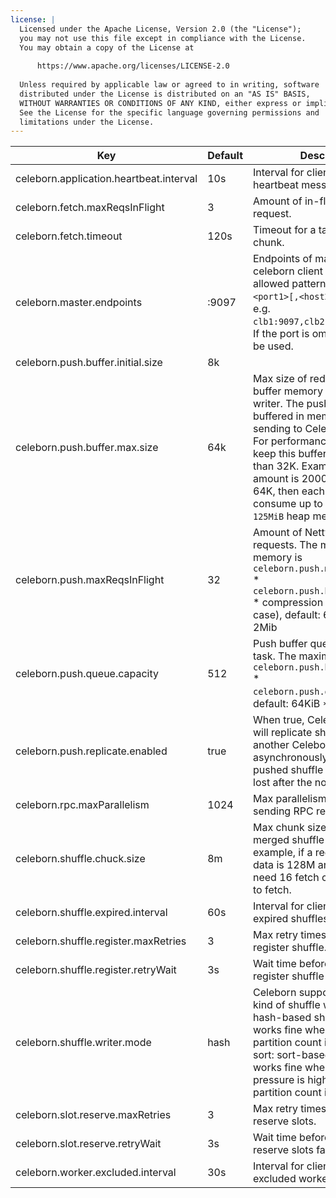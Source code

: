 ```yaml
---
license: |
  Licensed under the Apache License, Version 2.0 (the "License");
  you may not use this file except in compliance with the License.
  You may obtain a copy of the License at
  
      https://www.apache.org/licenses/LICENSE-2.0
  
  Unless required by applicable law or agreed to in writing, software
  distributed under the License is distributed on an "AS IS" BASIS,
  WITHOUT WARRANTIES OR CONDITIONS OF ANY KIND, either express or implied.
  See the License for the specific language governing permissions and
  limitations under the License.
---
```


<!--begin-include-->
| Key | Default | Description | Since |
| --- | ------- | ----------- | ----- |
| celeborn.application.heartbeat.interval | 10s | Interval for client to send heartbeat message to master. |  | 
| celeborn.fetch.maxReqsInFlight | 3 | Amount of in-flight chunk fetch request. |  | 
| celeborn.fetch.timeout | 120s | Timeout for a task to fetch chunk. |  | 
| celeborn.master.endpoints | <localhost>:9097 | Endpoints of master nodes for celeborn client to connect, allowed pattern is: `<host1>:<port1>[,<host2>:<port2>]*`, e.g. `clb1:9097,clb2:9098,clb3:9099`. If the port is omitted, 9097 will be used. | 0.2.0 | 
| celeborn.push.buffer.initial.size | 8k |  |  | 
| celeborn.push.buffer.max.size | 64k | Max size of reducer partition buffer memory for shuffle hash writer. The pushed data will be buffered in memory before sending to Celeborn worker. For performance consideration keep this buffer size higher than 32K. Example: If reducer amount is 2000, buffer size is 64K, then each task will consume up to `64KiB * 2000 = 125MiB` heap memory. |  | 
| celeborn.push.maxReqsInFlight | 32 | Amount of Netty in-flight requests. The maximum memory is `celeborn.push.maxReqsInFlight` * `celeborn.push.buffer.max.size` * compression ratio(1 in worst case), default: 64Kib * 32 = 2Mib |  | 
| celeborn.push.queue.capacity | 512 | Push buffer queue size for a task. The maximum memory is `celeborn.push.buffer.max.size` * `celeborn.push.queue.capacity`, default: 64KiB * 512 = 32MiB |  | 
| celeborn.push.replicate.enabled | true | When true, Celeborn worker will replicate shuffle data to another Celeborn worker asynchronously to ensure the pushed shuffle data won't be lost after the node failure. | 0.2.0 | 
| celeborn.rpc.maxParallelism | 1024 | Max parallelism of client on sending RPC requests. |  | 
| celeborn.shuffle.chuck.size | 8m | Max chunk size of reducer's merged shuffle data. For example, if a reducer's shuffle data is 128M and the data will need 16 fetch chunk requests to fetch. |  | 
| celeborn.shuffle.expired.interval | 60s | Interval for client to check expired shuffles. |  | 
| celeborn.shuffle.register.maxRetries | 3 | Max retry times for client to register shuffle. |  | 
| celeborn.shuffle.register.retryWait | 3s | Wait time before next retry if register shuffle failed. |  | 
| celeborn.shuffle.writer.mode | hash | Celeborn supports the following kind of shuffle writers. 1. hash: hash-based shuffle writer works fine when shuffle partition count is normal; 2. sort: sort-based shuffle writer works fine when memory pressure is high or shuffle partition count it huge. | 0.2.0 | 
| celeborn.slot.reserve.maxRetries | 3 | Max retry times for client to reserve slots. |  | 
| celeborn.slot.reserve.retryWait | 3s | Wait time before next retry if reserve slots failed. |  | 
| celeborn.worker.excluded.interval | 30s | Interval for client to refresh excluded worker list. |  | 
<!--end-include-->
